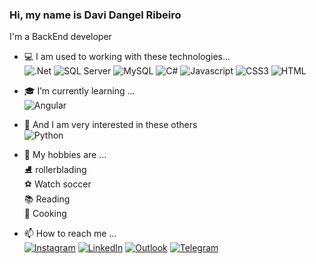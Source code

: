 ### Hi, my name is Davi Dangel Ribeiro

I'm a BackEnd developer
- :computer: I am used to working with these technologies...<br/>
 ![.Net](https://img.shields.io/badge/.NET-5C2D91?style=for-the-badge&logo=dot-net&logoColor=white)
 ![SQL Server](	https://img.shields.io/badge/Microsoft%20SQL%20Sever-CC2927?style=for-the-badge&logo=microsoft%20sql%20server&logoColor=white)
 ![MySQL](https://img.shields.io/badge/MySQL-00000F?style=for-the-badge&logo=mysql&logoColor=white)
 ![C#](https://img.shields.io/badge/C%23-239120?style=for-the-badge&logo=c-sharp&logoColor=white)
 ![Javascript](https://img.shields.io/badge/JavaScript-F7DF1E?style=for-the-badge&logo=javascript&logoColor=black)
 ![CSS3](https://img.shields.io/badge/CSS3-1572B6?style=for-the-badge&logo=css3&logoColor=white)
 ![HTML](https://img.shields.io/badge/HTML5-E34F26?style=for-the-badge&logo=html5&logoColor=white)
 
- :mortar_board: I’m currently learning ...<br/> 
![Angular](https://img.shields.io/badge/Angular-DD0031?style=for-the-badge&logo=angular&logoColor=white)

- :floppy_disk: And I am very interested in these others<br/> 
![Python](https://img.shields.io/badge/Python-14354C?style=for-the-badge&logo=python&logoColor=white)

- 👀 My hobbies are ...<br/> 
:ice_skate: rollerblading<br/> 
:soccer: Watch soccer<br/> 
:books: Reading<br/> 
:stuffed_flatbread: Cooking

- 📫 How to reach me ...<br/> 
 [![Instagram](https://img.shields.io/badge/Instagram-E4405F?style=for-the-badge&logo=instagram&logoColor=white)](https://www.instagram.com/davi.dangel/)
 [![LinkedIn](https://img.shields.io/badge/LinkedIn-0077B5?style=for-the-badge&logo=linkedin&logoColor=white)](https://www.linkedin.com/in/davidangelribeiro/)
 [![Outlook](https://img.shields.io/badge/Microsoft_Outlook-0078D4?style=for-the-badge&logo=microsoft-outlook&logoColor=white)](mailto:davi.dangel@outlook.com)
 [![Telegram](https://img.shields.io/badge/Telegram-2CA5E0?style=for-the-badge&logo=telegram&logoColor=white)](https://t.me/Ddangel)
 
 
<!---
davi-dangel/davi-dangel is a ✨ special ✨ repository because its `README.md` (this file) appears on your GitHub profile.
You can click the Preview link to take a look at your changes.
--->
